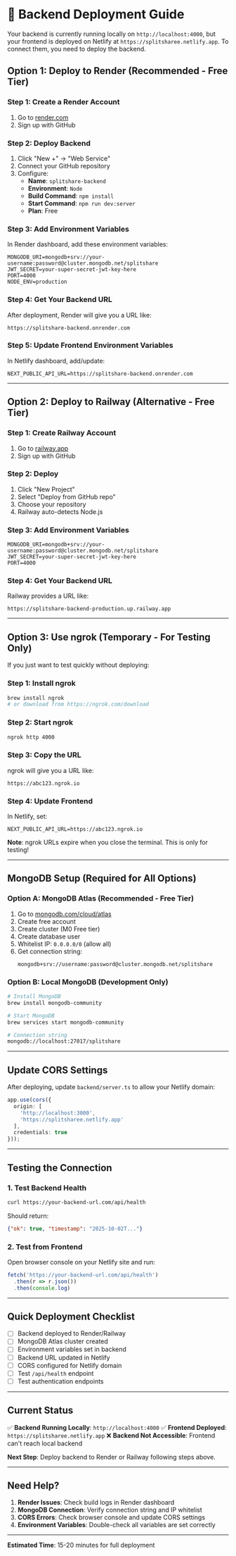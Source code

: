 # 🚀 Backend Deployment Guide

Your backend is currently running locally on `http://localhost:4000`, but your frontend is deployed on Netlify at `https://splitsharee.netlify.app`. To connect them, you need to deploy the backend.

## Option 1: Deploy to Render (Recommended - Free Tier)

### Step 1: Create a Render Account
1. Go to [render.com](https://render.com)
2. Sign up with GitHub

### Step 2: Deploy Backend
1. Click "New +" → "Web Service"
2. Connect your GitHub repository
3. Configure:
   - **Name**: `splitshare-backend`
   - **Environment**: `Node`
   - **Build Command**: `npm install`
   - **Start Command**: `npm run dev:server`
   - **Plan**: Free

### Step 3: Add Environment Variables
In Render dashboard, add these environment variables:
```
MONGODB_URI=mongodb+srv://your-username:password@cluster.mongodb.net/splitshare
JWT_SECRET=your-super-secret-jwt-key-here
PORT=4000
NODE_ENV=production
```

### Step 4: Get Your Backend URL
After deployment, Render will give you a URL like:
```
https://splitshare-backend.onrender.com
```

### Step 5: Update Frontend Environment Variables
In Netlify dashboard, add/update:
```
NEXT_PUBLIC_API_URL=https://splitshare-backend.onrender.com
```

---

## Option 2: Deploy to Railway (Alternative - Free Tier)

### Step 1: Create Railway Account
1. Go to [railway.app](https://railway.app)
2. Sign up with GitHub

### Step 2: Deploy
1. Click "New Project"
2. Select "Deploy from GitHub repo"
3. Choose your repository
4. Railway auto-detects Node.js

### Step 3: Add Environment Variables
```
MONGODB_URI=mongodb+srv://your-username:password@cluster.mongodb.net/splitshare
JWT_SECRET=your-super-secret-jwt-key-here
PORT=4000
```

### Step 4: Get Your Backend URL
Railway provides a URL like:
```
https://splitshare-backend-production.up.railway.app
```

---

## Option 3: Use ngrok (Temporary - For Testing Only)

If you just want to test quickly without deploying:

### Step 1: Install ngrok
```bash
brew install ngrok
# or download from https://ngrok.com/download
```

### Step 2: Start ngrok
```bash
ngrok http 4000
```

### Step 3: Copy the URL
ngrok will give you a URL like:
```
https://abc123.ngrok.io
```

### Step 4: Update Frontend
In Netlify, set:
```
NEXT_PUBLIC_API_URL=https://abc123.ngrok.io
```

**Note**: ngrok URLs expire when you close the terminal. This is only for testing!

---

## MongoDB Setup (Required for All Options)

### Option A: MongoDB Atlas (Recommended - Free Tier)

1. Go to [mongodb.com/cloud/atlas](https://www.mongodb.com/cloud/atlas)
2. Create free account
3. Create cluster (M0 Free tier)
4. Create database user
5. Whitelist IP: `0.0.0.0/0` (allow all)
6. Get connection string:
   ```
   mongodb+srv://username:password@cluster.mongodb.net/splitshare
   ```

### Option B: Local MongoDB (Development Only)
```bash
# Install MongoDB
brew install mongodb-community

# Start MongoDB
brew services start mongodb-community

# Connection string
mongodb://localhost:27017/splitshare
```

---

## Update CORS Settings

After deploying, update `backend/server.ts` to allow your Netlify domain:

```typescript
app.use(cors({
  origin: [
    'http://localhost:3000',
    'https://splitsharee.netlify.app'
  ],
  credentials: true
}));
```

---

## Testing the Connection

### 1. Test Backend Health
```bash
curl https://your-backend-url.com/api/health
```

Should return:
```json
{"ok": true, "timestamp": "2025-10-02T..."}
```

### 2. Test from Frontend
Open browser console on your Netlify site and run:
```javascript
fetch('https://your-backend-url.com/api/health')
  .then(r => r.json())
  .then(console.log)
```

---

## Quick Deployment Checklist

- [ ] Backend deployed to Render/Railway
- [ ] MongoDB Atlas cluster created
- [ ] Environment variables set in backend
- [ ] Backend URL updated in Netlify
- [ ] CORS configured for Netlify domain
- [ ] Test `/api/health` endpoint
- [ ] Test authentication endpoints

---

## Current Status

✅ **Backend Running Locally**: `http://localhost:4000`
✅ **Frontend Deployed**: `https://splitsharee.netlify.app`
❌ **Backend Not Accessible**: Frontend can't reach local backend

**Next Step**: Deploy backend to Render or Railway following steps above.

---

## Need Help?

1. **Render Issues**: Check build logs in Render dashboard
2. **MongoDB Connection**: Verify connection string and IP whitelist
3. **CORS Errors**: Check browser console and update CORS settings
4. **Environment Variables**: Double-check all variables are set correctly

---

**Estimated Time**: 15-20 minutes for full deployment
